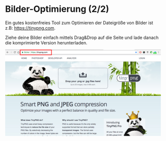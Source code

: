 # Bilder-Optimierung (2/2)

Ein gutes kostenfreies Tool zum Optimieren der Dateigröße von Bilder ist z.B: https://tinypng.com.

Ziehe deine Bilder einfach mittels Drag&Drop auf die Seite und lade danach die komprimierte Version herunterladen.

![test-image](./assets/tiny_png.jpg)
